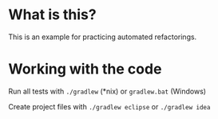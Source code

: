 # What is this?

This is an example for practicing automated refactorings.


# Working with the code

Run all tests with `./gradlew` (*nix) or `gradlew.bat` (Windows)

Create project files with `./gradlew eclipse` or `./gradlew idea`

